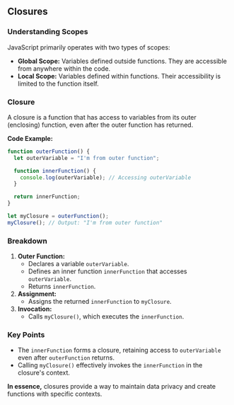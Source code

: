 ## Closures

### Understanding Scopes
JavaScript primarily operates with two types of scopes:

* **Global Scope:** Variables defined outside functions. They are accessible from anywhere within the code.
* **Local Scope:** Variables defined within functions. Their accessibility is limited to the function itself.

### Closure
A closure is a function that has access to variables from its outer (enclosing) function, even after the outer function has returned.

**Code Example:**

```javascript
function outerFunction() {
  let outerVariable = "I'm from outer function";

  function innerFunction() {
    console.log(outerVariable); // Accessing outerVariable
  }

  return innerFunction;
}

let myClosure = outerFunction();
myClosure(); // Output: "I'm from outer function"
```

### Breakdown
1. **Outer Function:**
   * Declares a variable `outerVariable`.
   * Defines an inner function `innerFunction` that accesses `outerVariable`.
   * Returns `innerFunction`.
2. **Assignment:**
   * Assigns the returned `innerFunction` to `myClosure`.
3. **Invocation:**
   * Calls `myClosure()`, which executes the `innerFunction`.

### Key Points
* The `innerFunction` forms a closure, retaining access to `outerVariable` even after `outerFunction` returns.
* Calling `myClosure()` effectively invokes the `innerFunction` in the closure's context.

**In essence,** closures provide a way to maintain data privacy and create functions with specific contexts.